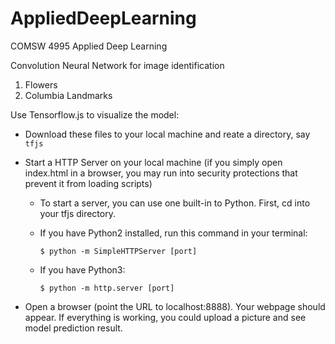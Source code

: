 # AppliedDeepLearning
COMSW 4995 Applied Deep Learning

Convolution Neural Network for image identification
1. Flowers
2. Columbia Landmarks

Use Tensorflow.js to visualize the model:
 - Download these files to your local machine and reate a directory, say `tfjs`
 - Start a HTTP Server on your local machine (if you simply open index.html in a browser, you may run into security protections that prevent it from loading scripts)
    - To start a server, you can use one built-in to Python. First, cd into your tfjs directory.
     - If you have Python2 installed, run this command in your terminal:
     
       `$ python -m SimpleHTTPServer [port]`
     - If you have Python3:
     
        `$ python -m http.server [port]`

 - Open a browser (point the URL to localhost:8888). Your webpage should appear.
 If everything is working, you could upload a picture and see model prediction result.
